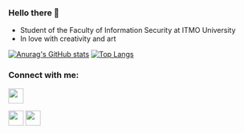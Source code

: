 ### Hello there 👋
- Student of the Faculty of Information Security at ITMO University
- In love with creativity and art


[![Anurag's GitHub stats](https://github-readme-stats.vercel.app/api?username=cyberknopa&hide_title=true&hide_rank=true)](https://github.com/anuraghazra/github-readme-stats)
[![Top Langs](https://github-readme-stats.vercel.app/api/top-langs/?username=cyberknopa&layout=compact)](https://github.com/anuraghazra/github-readme-stats)


<h3 align="left">Connect with me:</h3>
<p align="left">
<a href="https://www.instagram.com/cyberknopa/" target="blank"><img align="center" src="https://img.icons8.com/stickers/344/instagram-check-mark.png" alt="" height="30" width="30" /></a>
  
<a href="https://vk.com/cyberknopa" target="blank"><img align="center" src="https://img.icons8.com/fluency/344/vk-com.png" alt="" height="30" width="30" /></a>
<a href="https://t.me/cyberknopa" target="blank"><img align="center" src="https://img.icons8.com/stickers/344/telegram-app.png" alt="" height="30" width="30" /></a>
</p>


<!--[![Top Langs](https://github-readme-stats.vercel.app/api/top-langs/?username=cyberknopa&hide_title=true)](https://github.com/anuraghazra/github-readme-stats)-->


<!--
**cyberknopa/cyberknopa** is a ✨ _special_ ✨ repository because its `README.md` (this file) appears on your GitHub profile.

Here are some ideas to get you started:

- 🔭 I’m currently working on ...
- 🌱 I’m currently learning ...
- 👯 I’m looking to collaborate on ...
- 🤔 I’m looking for help with ...
- 💬 Ask me about ...
- 📫 How to reach me: ...
- 😄 Pronouns: ...
- ⚡ Fun fact: ...
-->
